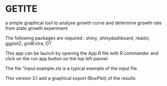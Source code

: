 # GETITE
a simple graphical tool to analyse growth curve and determine growth rate from plate growth experiment

The following packages are required : shiny, shinydashboard, readxl, ggplot2, gridExtra, DT

This app can be launch by opening the App.R file with R commander and click on the run app button 
on the top left pannel

The file "Input.example.xls is a typical exemple of the input file

This version 3.1 add a graphical export (BoxPlot) of the results
